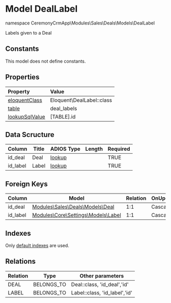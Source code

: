 # Model DealLabel

namespace CeremonyCrmApp\Modules\Sales\Deals\Models\DealLabel

Labels given to a Deal

## Constants

This model does not define constants.

## Properties

| Property                                                                                 | Value                     |
| :--------------------------------------------------------------------------------------- | :------------------------ |
| [eloquentClass](https://docs.wai.blue/adios-framework/models/properties#eloquentClass)   | Eloquent\DealLabel::class |
| [table](https://docs.wai.blue/adios-framework/models/properties#table)                   | deal_labels               |
| [lookupSqlValue](https://docs.wai.blue/adios-framework/models/properties#lookupSqlValue) | [TABLE].id                |

## Data Scructure

| Column   | Title | ADIOS Type                                                               | Length | Required |
| -------- | ----- | ------------------------------------------------------------------------ | ------ | -------- |
| id_deal  | Deal  | [lookup](https://docs.wai.blue/adios-framework/models/attributes#lookup) |        | TRUE     |
| id_label | Label | [lookup](https://docs.wai.blue/adios-framework/models/attributes#lookup) |        | TRUE     |

## Foreign Keys

| Column   | Model                                                                        | Relation | OnUpdate | OnDelete |
| -------- | ---------------------------------------------------------------------------- | -------- | -------- | -------- |
| id_deal  | [Modules\Sales\Deals\Models\Deal](deal)                                 | 1:1      | Cascade  | Restrict |
| id_label | [Modules\Core\Settings\Models\Label](../../../core/settings/models/label) | 1:1      | Cascade  | Restrict |

## Indexes

Only [default indexes](https://docs.wai.blue/adios-framework/default-indexes) are used.

## Relations

| Relation | Type       | Other parameters              |
| -------- | ---------- | ----------------------------- |
| DEAL     | BELONGS_TO | Deal::class, 'id_deal','id'   |
| LABEL    | BELONGS_TO | Label::class, 'id_label','id' |
